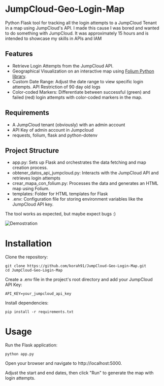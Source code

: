 # JumpCloud-Geo-Login-Map
Python Flask tool for tracking all the login attempts to a JumpCloud Tenant in a map using JumpCloud's API. 
I made this cause I was bored and wanted to do something with JumpCloud. It was approximately 15 hours and is intended to showcase my skills in APIs and IAM

## Features
- Retrieve Login Attempts from the JumpCloud API.
- Geographical Visualization on an interactive map using [Folium Python library]([url](https://python-visualization.github.io/folium/latest/)).
- Custom Date Range: Adjust the date range to view specific login attempts. API Restriction of 90 day old logs
- Color-coded Markers: Differentiate between successful (green) and failed (red) login attempts with color-coded markers in the map.

## Requirements
- A JumpCloud tenant (obviously) with an admin account
- API Key of admin account in Jumpcloud
- requests, folium, flask and python-dotenv

## Project Structure
- app.py: Sets up Flask and orchestrates the data fetching and map creation process.
- obtener_datos_api_jumpcloud.py: Interacts with the JumpCloud API and retrieves login attempts
- crear_mapa_con_folium.py: Processes the data and generates an HTML map using Folium.
- templates: Folder for HTML templates for Flask
- .env: Configuration file for storing environment variables like the JumpCloud API key.


The tool works as expected, but maybe expect bugs :)

![Demostration](demo-map-login-attempts.gif)

# Installation

Clone the repository:

    git clone https://github.com/korah91/JumpCloud-Geo-Login-Map.git
    cd JumpCloud-Geo-Login-Map

Create a .env file in the project's root directory and add your JumpCloud API Key:

    API_KEY=your_jumpcloud_api_key

Install dependencies:

    pip install -r requirements.txt

# Usage

Run the Flask application:

    python app.py

Open your browser and navigate to http://localhost:5000.

Adjust the start and end dates, then click "Run" to generate the map with login attempts.

